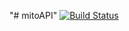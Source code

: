 "# mitoAPI" 
[![Build Status](https://travis-ci.org/mcalegaro/mitoAPI.svg?branch=master)](https://travis-ci.org/mcalegaro/mitoAPI)
